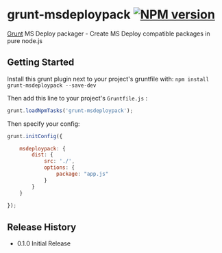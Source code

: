 # grunt-msdeploypack [![NPM version](https://badge.fury.io/js/grunt-msdeploypack.png)](http://badge.fury.io/js/grunt-msdeploypack)

[Grunt][grunt] MS Deploy packager - Create MS Deploy compatible packages in pure node.js

## Getting Started

Install this grunt plugin next to your project's gruntfile with: `npm install grunt-msdeploypack --save-dev`

Then add this line to your project's `Gruntfile.js` :

```javascript
grunt.loadNpmTasks('grunt-msdeploypack');
```

Then specify your config:

```javascript
grunt.initConfig({

    msdeploypack: {
        dist: {
            src: './',
            options: {
                package: "app.js"
            }
        }
    }
    
});
```

[grunt]: https://github.com/gruntjs/grunt

## Release History
* 0.1.0 Initial Release
